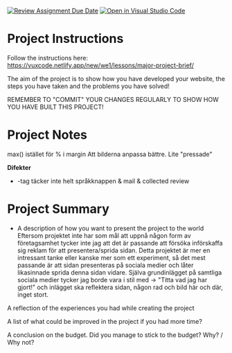 [![Review Assignment Due Date](https://classroom.github.com/assets/deadline-readme-button-8d59dc4de5201274e310e4c54b9627a8934c3b88527886e3b421487c677d23eb.svg)](https://classroom.github.com/a/mnsMJARJ)
[![Open in Visual Studio Code](https://classroom.github.com/assets/open-in-vscode-c66648af7eb3fe8bc4f294546bfd86ef473780cde1dea487d3c4ff354943c9ae.svg)](https://classroom.github.com/online_ide?assignment_repo_id=10702900&assignment_repo_type=AssignmentRepo)
# Project Instructions

Follow the instructions here: https://vuxcode.netlify.app/new/we1/lessons/major-project-brief/

The aim of the project is to show how you have developed your website, the steps you have taken and the problems you have solved!

REMEMBER TO "COMMIT" YOUR CHANGES REGULARLY TO SHOW HOW YOU HAVE BUILT THIS PROJECT!

# Project Notes
max() istället för % i margin
Att bilderna anpassa bättre. Lite "pressade"

**Difekter**
  - <a>-tag täcker inte helt språkknappen & mail & collected review

# Project Summary

- A description of how you want to present the project to the world
Eftersom projektet inte har som mål att uppnå någon form av företagsamhet tycker inte jag att det är passande att försöka införskaffa sig reklam för att presentera/sprida sidan. Detta projektet är mer en intressant tanke eller kanske mer som ett experiment, så det mest passande är att sidan presenteras på sociala medier och låter likasinnade sprida denna sidan vidare. Själva grundinlägget på samtliga sociala medier tycker jag borde vara i stil med -> "Titta vad jag har gjort!" och inlägget ska reflektera sidan, någon rad och bild här och där, inget stort. 
  
A reflection of the experiences you had while creating the project

A list of what could be improved in the project if you had more time?
  
A conclusion on the budget. Did you manage to stick to the budget? Why? / Why not?

